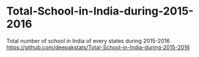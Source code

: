 # Total-School-in-India-during-2015-2016
Total number of school in India of every states during 2015-2016
https://github.com/deepakstats/Total-School-in-India-during-2015-2016
